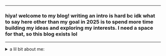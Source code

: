 ----

### hiya! welcome to my blog! writing an intro is hard bc idk what to say here other than my goal in 2025 is to spend more time building my ideas and exploring my interests. I need a space for that, so this blog exists lol

----

<details>
  <summary> a lil bit about me: </summary>

  <ul>
    <li> she/her. 🇮🇩 born & 🇺🇸 based </li>
    <li> currently building internal tools for wss while constantly fangirling over kpop (ask me abt my fav gg) </li>
    <li> interested in R&D and building tools centering pedagogy, collaboration, community, creative exploration, storytelling, and culture </li>
    <li> research interest(s): AI, robotics/hardware, XR/VR/AR, quantum computing </li>
    <li> design interest(s): edtech, assistive technology, social design, sustainable design </li>
    <li> topics im exploring in my art: identity, relationship & connection </li>
  </ul>
</details>
